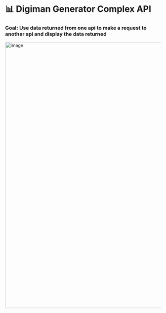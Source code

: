 # 📊 Digiman Generator Complex API 

### Goal: Use data returned from one api to make a request to another api and display the data returned


<img width="1056" height="861" alt="image" src="https://github.com/user-attachments/assets/a939053c-db2a-427f-b5af-06303f669e0a" />


